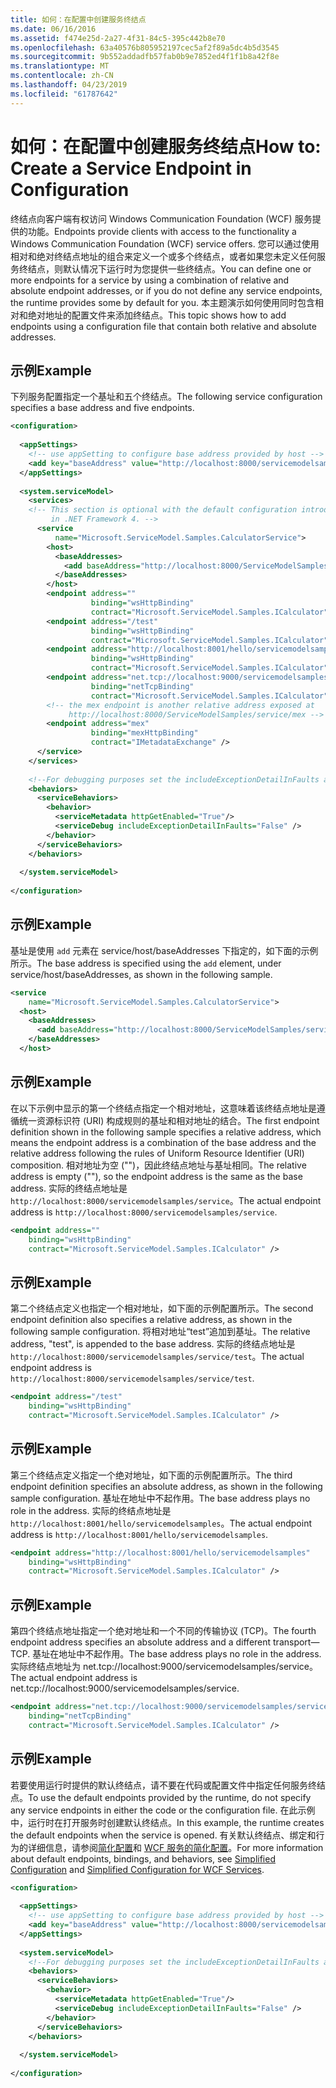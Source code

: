 ```yaml
---
title: 如何：在配置中创建服务终结点
ms.date: 06/16/2016
ms.assetid: f474e25d-2a27-4f31-84c5-395c442b8e70
ms.openlocfilehash: 63a40576b805952197cec5af2f89a5dc4b5d3545
ms.sourcegitcommit: 9b552addadfb57fab0b9e7852ed4f1f1b8a42f8e
ms.translationtype: MT
ms.contentlocale: zh-CN
ms.lasthandoff: 04/23/2019
ms.locfileid: "61787642"
---
```

# <a name="how-to-create-a-service-endpoint-in-configuration"></a><span data-ttu-id="b5a4e-102">如何：在配置中创建服务终结点</span><span class="sxs-lookup"><span data-stu-id="b5a4e-102">How to: Create a Service Endpoint in Configuration</span></span>
<span data-ttu-id="b5a4e-103">终结点向客户端有权访问 Windows Communication Foundation (WCF) 服务提供的功能。</span><span class="sxs-lookup"><span data-stu-id="b5a4e-103">Endpoints provide clients with access to the functionality a Windows Communication Foundation (WCF) service offers.</span></span> <span data-ttu-id="b5a4e-104">您可以通过使用相对和绝对终结点地址的组合来定义一个或多个终结点，或者如果您未定义任何服务终结点，则默认情况下运行时为您提供一些终结点。</span><span class="sxs-lookup"><span data-stu-id="b5a4e-104">You can define one or more endpoints for a service by using a combination of relative and absolute endpoint addresses, or if you do not define any service endpoints, the runtime provides some by default for you.</span></span> <span data-ttu-id="b5a4e-105">本主题演示如何使用同时包含相对和绝对地址的配置文件来添加终结点。</span><span class="sxs-lookup"><span data-stu-id="b5a4e-105">This topic shows how to add endpoints using a configuration file that contain both relative and absolute addresses.</span></span>  
  
## <a name="example"></a><span data-ttu-id="b5a4e-106">示例</span><span class="sxs-lookup"><span data-stu-id="b5a4e-106">Example</span></span>  
 <span data-ttu-id="b5a4e-107">下列服务配置指定一个基址和五个终结点。</span><span class="sxs-lookup"><span data-stu-id="b5a4e-107">The following service configuration specifies a base address and five endpoints.</span></span>  
  
```xml  
<configuration>  
  
  <appSettings>  
    <!-- use appSetting to configure base address provided by host -->  
    <add key="baseAddress" value="http://localhost:8000/servicemodelsamples/service" />  
  </appSettings>  
  
  <system.serviceModel>  
    <services>  
    <!-- This section is optional with the default configuration introduced  
         in .NET Framework 4. -->  
      <service  
          name="Microsoft.ServiceModel.Samples.CalculatorService">  
        <host>  
          <baseAddresses>  
            <add baseAddress="http://localhost:8000/ServiceModelSamples/service"/>  
          </baseAddresses>  
        </host>  
        <endpoint address=""  
                  binding="wsHttpBinding"  
                  contract="Microsoft.ServiceModel.Samples.ICalculator" />  
        <endpoint address="/test"  
                  binding="wsHttpBinding"  
                  contract="Microsoft.ServiceModel.Samples.ICalculator" />  
        <endpoint address="http://localhost:8001/hello/servicemodelsamples"  
                  binding="wsHttpBinding"  
                  contract="Microsoft.ServiceModel.Samples.ICalculator" />  
        <endpoint address="net.tcp://localhost:9000/servicemodelsamples/service"  
                  binding="netTcpBinding"  
                  contract="Microsoft.ServiceModel.Samples.ICalculator" />  
        <!-- the mex endpoint is another relative address exposed at   
             http://localhost:8000/ServiceModelSamples/service/mex -->  
        <endpoint address="mex"  
                  binding="mexHttpBinding"  
                  contract="IMetadataExchange" />  
      </service>  
    </services>  
  
    <!--For debugging purposes set the includeExceptionDetailInFaults attribute to true-->  
    <behaviors>  
      <serviceBehaviors>  
        <behavior>  
          <serviceMetadata httpGetEnabled="True"/>  
          <serviceDebug includeExceptionDetailInFaults="False" />  
        </behavior>  
      </serviceBehaviors>  
    </behaviors>  
  
  </system.serviceModel>  
  
</configuration>  
```  
  
## <a name="example"></a><span data-ttu-id="b5a4e-108">示例</span><span class="sxs-lookup"><span data-stu-id="b5a4e-108">Example</span></span>  
 <span data-ttu-id="b5a4e-109">基址是使用 `add` 元素在 service/host/baseAddresses 下指定的，如下面的示例所示。</span><span class="sxs-lookup"><span data-stu-id="b5a4e-109">The base address is specified using the `add` element, under service/host/baseAddresses, as shown in the following sample.</span></span>  
  
```xml  
<service   
    name="Microsoft.ServiceModel.Samples.CalculatorService">  
  <host>  
    <baseAddresses>  
      <add baseAddress="http://localhost:8000/ServiceModelSamples/service"/>  
    </baseAddresses>  
  </host>  
```  
  
## <a name="example"></a><span data-ttu-id="b5a4e-110">示例</span><span class="sxs-lookup"><span data-stu-id="b5a4e-110">Example</span></span>  
 <span data-ttu-id="b5a4e-111">在以下示例中显示的第一个终结点指定一个相对地址，这意味着该终结点地址是遵循统一资源标识符 (URI) 构成规则的基址和相对地址的结合。</span><span class="sxs-lookup"><span data-stu-id="b5a4e-111">The first endpoint definition shown in the following sample specifies a relative address, which means the endpoint address is a combination of the base address and the relative address following the rules of Uniform Resource Identifier (URI) composition.</span></span> <span data-ttu-id="b5a4e-112">相对地址为空 ("")，因此终结点地址与基址相同。</span><span class="sxs-lookup"><span data-stu-id="b5a4e-112">The relative address is empty (""), so the endpoint address is the same as the base address.</span></span> <span data-ttu-id="b5a4e-113">实际的终结点地址是`http://localhost:8000/servicemodelsamples/service`。</span><span class="sxs-lookup"><span data-stu-id="b5a4e-113">The actual endpoint address is `http://localhost:8000/servicemodelsamples/service`.</span></span>  
  
```xml  
<endpoint address=""   
    binding="wsHttpBinding"  
    contract="Microsoft.ServiceModel.Samples.ICalculator" />  
```  
  
## <a name="example"></a><span data-ttu-id="b5a4e-114">示例</span><span class="sxs-lookup"><span data-stu-id="b5a4e-114">Example</span></span>  
 <span data-ttu-id="b5a4e-115">第二个终结点定义也指定一个相对地址，如下面的示例配置所示。</span><span class="sxs-lookup"><span data-stu-id="b5a4e-115">The second endpoint definition also specifies a relative address, as shown in the following sample configuration.</span></span> <span data-ttu-id="b5a4e-116">将相对地址“test”追加到基址。</span><span class="sxs-lookup"><span data-stu-id="b5a4e-116">The relative address, "test", is appended to the base address.</span></span> <span data-ttu-id="b5a4e-117">实际的终结点地址是`http://localhost:8000/servicemodelsamples/service/test`。</span><span class="sxs-lookup"><span data-stu-id="b5a4e-117">The actual endpoint address is `http://localhost:8000/servicemodelsamples/service/test`.</span></span>  
  
```xml  
<endpoint address="/test"  
    binding="wsHttpBinding"  
    contract="Microsoft.ServiceModel.Samples.ICalculator" />  
```  
  
## <a name="example"></a><span data-ttu-id="b5a4e-118">示例</span><span class="sxs-lookup"><span data-stu-id="b5a4e-118">Example</span></span>  
 <span data-ttu-id="b5a4e-119">第三个终结点定义指定一个绝对地址，如下面的示例配置所示。</span><span class="sxs-lookup"><span data-stu-id="b5a4e-119">The third endpoint definition specifies an absolute address, as shown in the following sample configuration.</span></span> <span data-ttu-id="b5a4e-120">基址在地址中不起作用。</span><span class="sxs-lookup"><span data-stu-id="b5a4e-120">The base address plays no role in the address.</span></span> <span data-ttu-id="b5a4e-121">实际的终结点地址是`http://localhost:8001/hello/servicemodelsamples`。</span><span class="sxs-lookup"><span data-stu-id="b5a4e-121">The actual endpoint address is `http://localhost:8001/hello/servicemodelsamples`.</span></span>  
  
```xml  
<endpoint address="http://localhost:8001/hello/servicemodelsamples"  
    binding="wsHttpBinding"  
    contract="Microsoft.ServiceModel.Samples.ICalculator" />  
```  
  
## <a name="example"></a><span data-ttu-id="b5a4e-122">示例</span><span class="sxs-lookup"><span data-stu-id="b5a4e-122">Example</span></span>  
 <span data-ttu-id="b5a4e-123">第四个终结点地址指定一个绝对地址和一个不同的传输协议 (TCP)。</span><span class="sxs-lookup"><span data-stu-id="b5a4e-123">The fourth endpoint address specifies an absolute address and a different transport—TCP.</span></span> <span data-ttu-id="b5a4e-124">基址在地址中不起作用。</span><span class="sxs-lookup"><span data-stu-id="b5a4e-124">The base address plays no role in the address.</span></span> <span data-ttu-id="b5a4e-125">实际终结点地址为 net.tcp://localhost:9000/servicemodelsamples/service。</span><span class="sxs-lookup"><span data-stu-id="b5a4e-125">The actual endpoint address is net.tcp://localhost:9000/servicemodelsamples/service.</span></span>  
  
```xml  
<endpoint address="net.tcp://localhost:9000/servicemodelsamples/service"  
    binding="netTcpBinding"  
    contract="Microsoft.ServiceModel.Samples.ICalculator" />  
```  
  
## <a name="example"></a><span data-ttu-id="b5a4e-126">示例</span><span class="sxs-lookup"><span data-stu-id="b5a4e-126">Example</span></span>  
 <span data-ttu-id="b5a4e-127">若要使用运行时提供的默认终结点，请不要在代码或配置文件中指定任何服务终结点。</span><span class="sxs-lookup"><span data-stu-id="b5a4e-127">To use the default endpoints provided by the runtime, do not specify any service endpoints in either the code or the configuration file.</span></span> <span data-ttu-id="b5a4e-128">在此示例中，运行时在打开服务时创建默认终结点。</span><span class="sxs-lookup"><span data-stu-id="b5a4e-128">In this example, the runtime creates the default endpoints when the service is opened.</span></span> <span data-ttu-id="b5a4e-129">有关默认终结点、绑定和行为的详细信息，请参阅[简化配置](../../../../docs/framework/wcf/simplified-configuration.md)和 [WCF 服务的简化配置](../../../../docs/framework/wcf/samples/simplified-configuration-for-wcf-services.md)。</span><span class="sxs-lookup"><span data-stu-id="b5a4e-129">For more information about default endpoints, bindings, and behaviors, see [Simplified Configuration](../../../../docs/framework/wcf/simplified-configuration.md) and [Simplified Configuration for WCF Services](../../../../docs/framework/wcf/samples/simplified-configuration-for-wcf-services.md).</span></span>  
  
```xml  
<configuration>  
  
  <appSettings>  
    <!-- use appSetting to configure base address provided by host -->  
    <add key="baseAddress" value="http://localhost:8000/servicemodelsamples/service" />  
  </appSettings>  
  
  <system.serviceModel>  
    <!--For debugging purposes set the includeExceptionDetailInFaults attribute to true-->  
    <behaviors>  
      <serviceBehaviors>  
        <behavior>  
          <serviceMetadata httpGetEnabled="True"/>  
          <serviceDebug includeExceptionDetailInFaults="False" />  
        </behavior>  
      </serviceBehaviors>  
    </behaviors>  
  
  </system.serviceModel>  
  
</configuration>  
```

